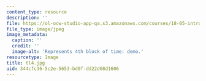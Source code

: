 ```yaml
---
content_type: resource
description: ''
file: https://ol-ocw-studio-app-qa.s3.amazonaws.com/courses/18-05-introduction-to-probability-and-statistics-spring-2014/344cfc365c2e5653bd0fdd22d08d1606_tl4.jpg
file_type: image/jpeg
image_metadata:
  caption: ''
  credit: ''
  image-alt: 'Represents 4th block of time: demo.'
resourcetype: Image
title: tl4.jpg
uid: 344cfc36-5c2e-5653-bd0f-dd22d08d1606
---
```

